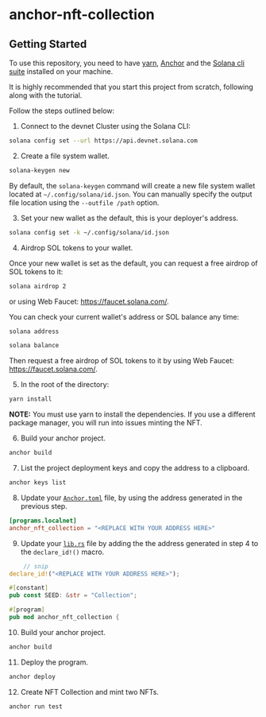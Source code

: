 # anchor-nft-collection

## Getting Started

To use this repository, you need to have [yarn](https://yarnpkg.com/getting-started/install), [Anchor](https://www.anchor-lang.com/docs/installation) and the [Solana cli suite](https://solana.com/developers/guides/getstarted/setup-local-development) installed on your machine.

It is highly recommended that you start this project from scratch, following along with the tutorial.

Follow the steps outlined below:

1. Connect to the devnet Cluster using the Solana CLI:

```bash
solana config set --url https://api.devnet.solana.com
```

2. Create a file system wallet.

```bash
solana-keygen new
```

By default, the `solana-keygen` command will create a new file system wallet located at `~/.config/solana/id.json`. You can manually specify the output file location using the `--outfile /path` option.

3. Set your new wallet as the default, this is your deployer's address.

```bash
solana config set -k ~/.config/solana/id.json
```

4. Airdrop SOL tokens to your wallet.

Once your new wallet is set as the default, you can request a free airdrop of SOL tokens to it:

```bash
solana airdrop 2
```

or using Web Faucet: https://faucet.solana.com/.

You can check your current wallet's address or SOL balance any time:

```bash
solana address
```

```bash
solana balance
```

Then request a free airdrop of SOL tokens to it by using Web Faucet: https://faucet.solana.com/.

5. In the root of the directory:

```bash
yarn install
```

**NOTE:** You must use yarn to install the dependencies. If you use a different package manager, you will run into issues minting the NFT.

6. Build your anchor project.

```bash
anchor build
```

7. List the project deployment keys and copy the address to a clipboard.

```bash
anchor keys list
```

8. Update your [`Anchor.toml`](Anchor.toml) file, by using the address generated in the previous step.

```toml
[programs.localnet]
anchor_nft_collection = "<REPLACE WITH YOUR ADDRESS HERE>"
```

9. Update your [`lib.rs`](programs/anchor-nft-collection/src/lib.rs) file by adding the the address generated in step 4 to the `declare_id!()` macro.

```rust
    // snip
declare_id!("<REPLACE WITH YOUR ADDRESS HERE>");

#[constant]
pub const SEED: &str = "Collection";

#[program]
pub mod anchor_nft_collection {
```

10. Build your anchor project.

```bash
anchor build
```

11. Deploy the program.

```bash
anchor deploy
```

12. Create NFT Collection and mint two NFTs.

```bash
anchor run test
```
